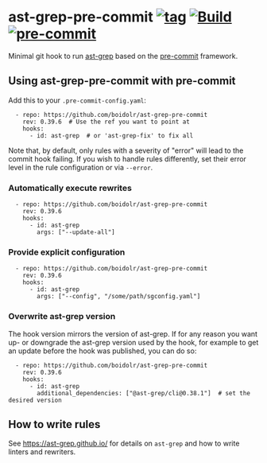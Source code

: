 ast-grep-pre-commit
[![tag](https://img.shields.io/github/v/tag/boidolr/ast-grep-pre-commit?sort=semver)](https://github.com/boidolr/ast-grep-pre-commit/tags)
[![Build](https://github.com/boidolr/ast-grep-pre-commit/actions/workflows/test.yaml/badge.svg)](https://github.com/boidolr/ast-grep-pre-commit/actions/workflows/test.yaml)
[![pre-commit](https://img.shields.io/badge/pre--commit-hook-brightgreen?logo=pre-commit&logoColor=white)](https://github.com/pre-commit/pre-commit)
================


Minimal git hook to run [ast-grep](https://github.com/ast-grep/ast-grep) based on the [pre-commit](https://github.com/pre-commit/pre-commit) framework.

## Using ast-grep-pre-commit with pre-commit

Add this to your `.pre-commit-config.yaml`:
```
  - repo: https://github.com/boidolr/ast-grep-pre-commit
    rev: 0.39.6  # Use the ref you want to point at
    hooks:
      - id: ast-grep  # or 'ast-grep-fix' to fix all
```

Note that, by default, only rules with a severity of "error" will lead to the commit hook failing.
If you wish to handle rules differently, set their error level in the rule configuration or via `--error`.


### Automatically execute rewrites

```
  - repo: https://github.com/boidolr/ast-grep-pre-commit
    rev: 0.39.6
    hooks:
      - id: ast-grep
        args: ["--update-all"]
```


### Provide explicit configuration

```
  - repo: https://github.com/boidolr/ast-grep-pre-commit
    rev: 0.39.6
    hooks:
      - id: ast-grep
        args: ["--config", "/some/path/sgconfig.yaml"]
```

### Overwrite ast-grep version

The hook version mirrors the version of ast-grep.
If for any reason you want up- or downgrade the ast-grep version used by the hook, for example to get an update before the hook was published, you can do so:
```
  - repo: https://github.com/boidolr/ast-grep-pre-commit
    rev: 0.39.6
    hooks:
      - id: ast-grep
        additional_dependencies: ["@ast-grep/cli@0.38.1"]  # set the desired version
```


## How to write rules

See https://ast-grep.github.io/ for details on `ast-grep` and how to write linters and rewriters.
